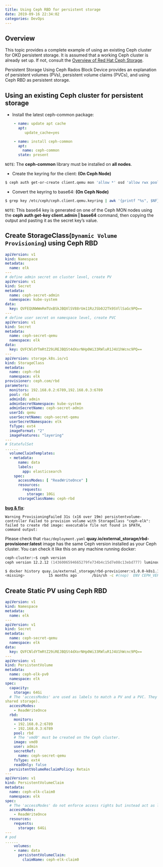 ```yaml
---
title: Using Ceph RBD for persistent storage
date: 2019-09-16 22:34:02
categories: DevOps
---
```

## Overview

This topic provides a complete example of using an existing Ceph cluster for OKD persistent storage. It is assumed that a working Ceph cluster is already set up. If not, consult the [Overview of Red Hat Ceph Storage](https://access.redhat.com/products/red-hat-ceph-storage).

Persistent Storage Using Ceph Rados Block Device provides an explanation of persistent volumes (PVs), persistent volume claims (PVCs), and using Ceph RBD as persistent storage.


## Using an existing Ceph cluster for persistent storage

<!-- more -->

* Install the latest ceph-common package:

```yaml
    - name: update apt cache
      apt:
         update_cache=yes

    - name: install ceph-common
      apt:
        name: ceph-common
      state: present
```

`NOTE`: The **ceph-common** library must be installed on **all nodes**.

* Create the keyring for the client: **(On Ceph Node)**

```zsh
$ ceph auth get-or-create client.qemu mon 'allow *' osd 'allow rwx pool=rbd' -o /etc/ceph/ceph.client.qemu.keyring
```

* Convert the keyring to base64: **(On Ceph Node)**

```zsh
$ grep key /etc/ceph/ceph.client.qemu.keyring | awk '{printf "%s", $NF}' | base64
```

`NOTE`: This base64 key is generated on one of the Ceph MON nodes using the **ceph auth get-key client.admin | base64** command, then copying the output and pasting it as the secret key’s value.


## Create StorageClass(`Dynamic Volume Provisioning`) using Ceph RBD

```yaml
apiVersion: v1
kind: Namespace
metadata:
  name: elk
---
# define admin secret on cluster level, create PV
apiVersion: v1
kind: Secret
metadata:
  name: ceph-secret-admin
  namespace: kube-system
data:
  key: QVFEQUNWWmRmTUxBSkJBQXlSV88rUm11RzJSb0J2Tk9SVllSaGc9PQ==
---
# define user secret on namespace level, create PVC
apiVersion: v1
kind: Secret
metadata:
  name: ceph-secret-qemu
  namespace: elk
data:
  key: QVFCNldYTmRtZ29iREJBQSt4dXorNHp0Wi33RWluR1J4U1hWcnc9PQ==
---
apiVersion: storage.k8s.io/v1
kind: StorageClass
metadata:
  name: ceph-rbd
  namespace: elk
provisioner: ceph.com/rbd
parameters:
  monitors: 192.168.0.2:6789,192.168.0.3:6789
  pool: rbd
  adminId: admin
  adminSecretNamespace: kube-system
  adminSecretName: ceph-secret-admin
  userId: qemu
  userSecretName: ceph-secret-qemu
  userSecretNamespace: elk
  fsType: ext4
  imageFormat: "2"
  imageFeatures: "layering"
---
# StatefulSet
......
  volumeClaimTemplates:
  - metadata:
      name: data
      labels:
        app: elasticsearch
    spec:
      accessModes: [ "ReadWriteOnce" ]
      resources:
        requests:
          storage: 10Gi
      storageClassName: ceph-rbd    
```


**[bug & fix](
https://github.com/kubernetes/kubernetes/issues/38923#issuecomment-315255075)**:

```text
Warning ProvisioningFailed 31s (x16 over 19m) persistentvolume-controller Failed to provision volume with StorageClass "ceph-elk": failed to create rbd image: executable file not found in $PATH, command output:
```

Please check that `rbac/deployment.yaml` **quay.io/external_storage/rbd-provisioner:latest** image has the same Ceph version installed as your Ceph cluster. You can check it like this on any machine running docker:

```zsh
ceph-cluster:~$ ceph version
ceph version 12.2.12 (1436006594665279fe734b4c15d7e08c13ebd777) luminous (stable)

$ docker history quay.io/external_storage/rbd-provisioner:v1.0.0-k8s1.10 | grep CEPH_VERSION
<missing>           15 months ago       /bin/sh -c #(nop)  ENV CEPH_VERSION=luminous    0B
```

## Create Static PV using Ceph RBD

```yaml
apiVersion: v1
kind: Namespace
metadata:
  name: elk
---
apiVersion: v1
kind: Secret
metadata:
  name: ceph-secret-qemu
  namespace: elk
data:
  key: QVFCNldYTmRtZ29iREJBQSt4dXorNHp0Wi33RWluR1J4U1hWcnc9PQ==
---
apiVersion: v1
kind: PersistentVolume
metadata:
  name: ceph-elk-pv0
  namespace: elk
spec:
  capacity:
    storage: 64Gi
  # The 'accessModes' are used as labels to match a PV and a PVC. They currently do not define any form of access control. All block storage is defined to be single user (non-
shared storage).
  accessModes:
    - ReadWriteOnce
  rbd:
    monitors:
    - 192.168.0.2:6789
    - 192.168.0.3:6789
    pool: rbd
    # The 'vmd0' must be created on the Ceph cluster.
    image: vmd0
    user: admin
    secretRef:
      name: ceph-secret-qemu
    fsType: ext4
    readOnly: false
  persistentVolumeReclaimPolicy: Retain
---
apiVersion: v1
kind: PersistentVolumeClaim
metadata:
  name: ceph-elk-claim0
  namespace: elk
spec:
  # The 'accessModes' do not enforce access rights but instead act as labels to match a PV to a PVC.
  accessModes:
    - ReadWriteOnce
  resources:
    requests:
      storage: 64Gi
---
# pod
......
    volumes:
    - name: data
      persistentVolumeClaim:
        claimName: ceph-elk-claim0      
```
